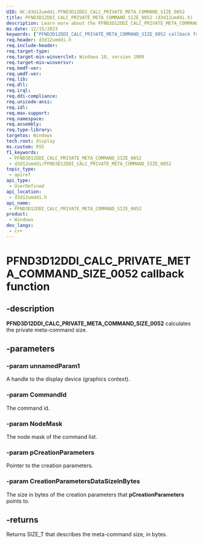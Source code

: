 ```yaml
---
UID: NC:d3d12umddi.PFND3D12DDI_CALC_PRIVATE_META_COMMAND_SIZE_0052
title: PFND3D12DDI_CALC_PRIVATE_META_COMMAND_SIZE_0052 (d3d12umddi.h)
description: Learn more about the PFND3D12DDI_CALC_PRIVATE_META_COMMAND_SIZE_0052 callback function.
ms.date: 12/15/2023
keywords: ["PFND3D12DDI_CALC_PRIVATE_META_COMMAND_SIZE_0052 callback function"]
req.header: d3d12umddi.h
req.include-header: 
req.target-type: 
req.target-min-winverclnt: Windows 10, version 1809
req.target-min-winversvr: 
req.kmdf-ver: 
req.umdf-ver: 
req.lib: 
req.dll: 
req.irql: 
req.ddi-compliance: 
req.unicode-ansi: 
req.idl: 
req.max-support: 
req.namespace: 
req.assembly: 
req.type-library: 
targetos: Windows
tech.root: display
ms.custom: RS5
f1_keywords:
 - PFND3D12DDI_CALC_PRIVATE_META_COMMAND_SIZE_0052
 - d3d12umddi/PFND3D12DDI_CALC_PRIVATE_META_COMMAND_SIZE_0052
topic_type:
 - apiref
api_type:
 - UserDefined
api_location:
 - d3d12umddi.h
api_name:
 - PFND3D12DDI_CALC_PRIVATE_META_COMMAND_SIZE_0052
product:
 - Windows
dev_langs:
 - c++
---
```


# PFND3D12DDI_CALC_PRIVATE_META_COMMAND_SIZE_0052 callback function

## -description

**PFND3D12DDI_CALC_PRIVATE_META_COMMAND_SIZE_0052** calculates the private meta-command size.

## -parameters

### -param unnamedParam1

A handle to the display device (graphics context).

### -param CommandId

The command id.

### -param NodeMask

The node mask of the command list.

### -param pCreationParameters

Pointer to the creation parameters.

### -param CreationParametersDataSizeInBytes

The size in bytes of the creation parameters that **pCreationParameters** points to.

## -returns

Returns SIZE_T that describes the meta-command size, in bytes.
